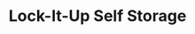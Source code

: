 ---
title: "Lock-It-Up Self Storage"
url: /oregon/lock-it-up-self-storage-dustin-road-10/
shop: Mieten
---